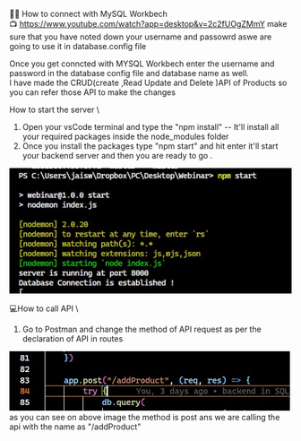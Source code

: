 🕵️‍♂️ How to connect with MySQL Workbech \
   📺 https://www.youtube.com/watch?app=desktop&v=2c2fUOgZMmY
  make sure that you have noted down your username and passowrd aswe are going to use it in database.config file 


Once you get conncted with MYSQL Workbech 
enter the username and password in the database config file and database name as well. \
I have made the CRUD(create ,Read Update and Delete )API of Products so you can refer those API to make the changes 


How to start the server \
1) Open your vsCode terminal and type the "npm install" -- It'll install all your required packages inside the  node_modules folder 
2) Once you install the packages type "npm start" and hit enter it'll start your backend server and then you are ready to go .

![](./src/images/start%20server.jpg)

💻How to call API \
1) Go to Postman and change the method of API request as per the declaration of API in routes

![](./src/images/reguest.jpg)
as you can see on above image the method is post ans we are calling the api with the name as "/addProduct"



